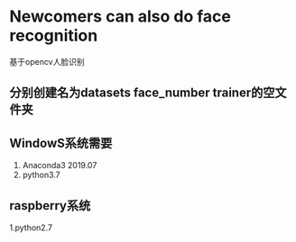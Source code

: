 # Newcomers can also do face recognition
 基于opencv人脸识别
## 分别创建名为**datasets** **face_number** **trainer**的空文件夹
## WindowS系统需要
1. Anaconda3 2019.07
2. python3.7
## raspberry系统
1.python2.7
